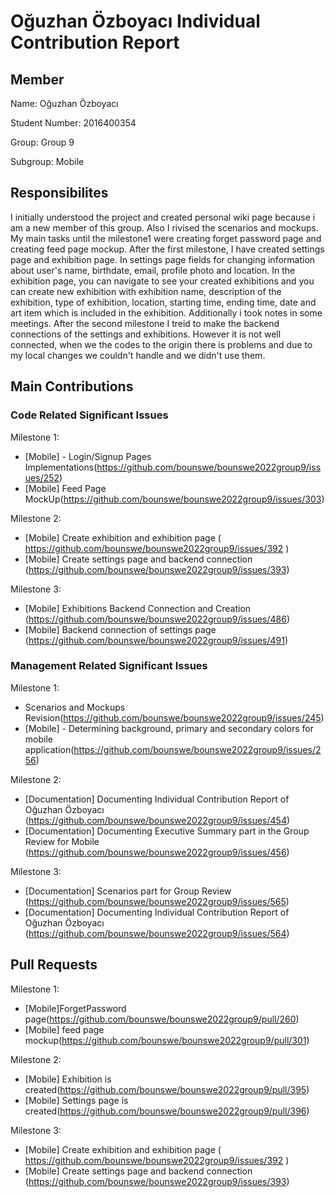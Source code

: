 # Oğuzhan Özboyacı Individual Contribution Report

## Member
Name: Oğuzhan Özboyacı

Student Number: 2016400354

Group: Group 9

Subgroup: Mobile

## Responsibilites

I initially understood the project and created personal wiki page because i am a new member of this group. Also I rivised the scenarios and mockups.
My main tasks until the milestone1 were creating forget password page and creating feed page mockup. After the first milestone, I have created settings page and exhibition page. In settings page fields for changing information about user's name, birthdate, email, 
profile photo and location. In the exhibition page, you can navigate to see your created exhibitions and you can create new exhibition with exhibition name, 
description of the exhibition, type of exhibition, location, starting time, ending time, date and art item which is included in the exhibition. Additionally i took
notes in some meetings. After the second milestone I treid to make the backend connections of the settings and exhibitions. However it is not well connected, when we 
the codes to the origin there is problems and due to my local changes we couldn't handle and we didn't use them.

## Main Contributions

### Code Related Significant Issues
Milestone 1:
* [Mobile] - Login/Signup Pages Implementations(https://github.com/bounswe/bounswe2022group9/issues/252)
* [Mobile] Feed Page MockUp(https://github.com/bounswe/bounswe2022group9/issues/303)

Milestone 2:
* [Mobile] Create exhibition and exhibition page ( https://github.com/bounswe/bounswe2022group9/issues/392 )
* [Mobile] Create settings page and backend connection (https://github.com/bounswe/bounswe2022group9/issues/393)

Milestone 3:
* [Mobile] Exhibitions Backend Connection and Creation (https://github.com/bounswe/bounswe2022group9/issues/486)
* [Mobile] Backend connection of settings page (https://github.com/bounswe/bounswe2022group9/issues/491)

### Management Related Significant Issues
Milestone 1:
* Scenarios and Mockups Revision(https://github.com/bounswe/bounswe2022group9/issues/245)
* [Mobile] - Determining background, primary and secondary colors for mobile application(https://github.com/bounswe/bounswe2022group9/issues/256)

Milestone 2:
* [Documentation] Documenting Individual Contribution Report of Oğuzhan Özboyacı (https://github.com/bounswe/bounswe2022group9/issues/454)
* [Documentation] Documenting Executive Summary part in the Group Review for Mobile (https://github.com/bounswe/bounswe2022group9/issues/456)

Milestone 3:
* [Documentation] Scenarios part for Group Review (https://github.com/bounswe/bounswe2022group9/issues/565)
* [Documentation] Documenting Individual Contribution Report of Oğuzhan Özboyacı (https://github.com/bounswe/bounswe2022group9/issues/564)

## Pull Requests
Milestone 1:
* [Mobile]ForgetPassword page(https://github.com/bounswe/bounswe2022group9/pull/260)
 * [Mobile] feed page mockup(https://github.com/bounswe/bounswe2022group9/pull/301)

Milestone 2:
* [Mobile] Exhibition is created(https://github.com/bounswe/bounswe2022group9/pull/395)
* [Mobile] Settings page is created(https://github.com/bounswe/bounswe2022group9/pull/396)

Milestone 3:
* [Mobile] Create exhibition and exhibition page ( https://github.com/bounswe/bounswe2022group9/issues/392 )
* [Mobile] Create settings page and backend connection (https://github.com/bounswe/bounswe2022group9/issues/393)
